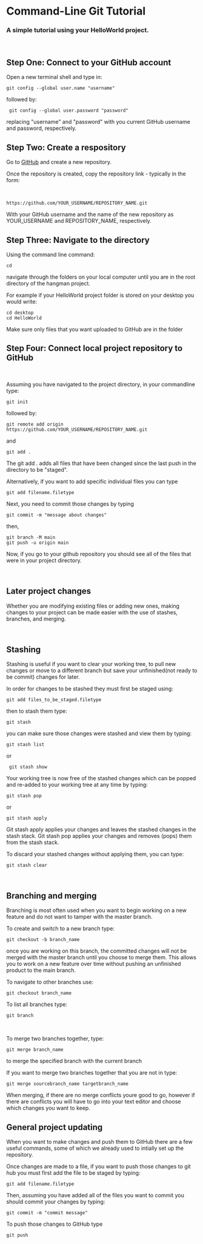 # Command-Line Git Tutorial 
### A simple tutorial using your HelloWorld project.
<br>

## Step One: Connect to your GitHub account

Open a new terminal shell and type in: 

    git config --global user.name "username"

followed by:

     git config --global user.password "password"

replacing "username" and "password" with you current GitHub username and password, respectively. 

## Step Two: Create a respository

Go to [GitHub](https://github.com/new) and create a new repository.

Once the repository is created, copy the repository link - typically in the form:

</br>

    https://github.com/YOUR_USERNAME/REPOSITORY_NAME.git


With your GitHub username and the name of the new repository as YOUR_USERNAME and REPOSITORY_NAME, respectively. 

## Step Three: Navigate to the directory

Using the command line command:

    cd

navigate through the folders on your local computer until you are in the root directory of the hangman project. 

For example if your HelloWorld project folder is stored on your desktop you would write: 

    cd desktop
    cd HelloWorld

Make sure only files that you want uploaded to GitHub are in the folder
    
## Step Four: Connect local project repository to GitHub

</br>

Assuming you have navigated to the project directory, in your commandline type:

    git init

followed by:
    
    git remote add origin https://github.com/YOUR_USERNAME/REPOSITORY_NAME.git

 and 
    
    git add .

The git add . adds all files that have been changed since the last push in the directory to be "staged". 

Alternatively, if you want to add specific individual files you can type

    git add filename.filetype

Next, you need to commit those changes by typing

    git commit -m "message about changes"

then,

    git branch -M main
    git push -u origin main

Now, if you go to your github repository you should see all of the files that were in your project directory.

</br>

## Later project changes

Whether you are modifying existing files or adding new ones, making changes to your project can be made easier with the use of stashes, branches, and merging.

</br>

## Stashing

Stashing is useful if you want to clear your working tree, to pull new changes or move to a different branch but save your unfinished(not ready to be commit) changes for later. 

In order for changes to be stashed they must first be staged using:

    git add files_to_be_staged.filetype

then to stash them type:

    git stash 

you can make sure those changes were stashed and view them by typing:

    git stash list

or 

     git stash show

Your working tree is now free of the stashed changes which can be popped and re-added to your working tree at any time by typing:

    git stash pop

or 

    git stash apply

Git stash apply applies your changes and leaves the stashed changes in the stash stack. Git stash pop applies your changes and removes (pops) them from the stash stack. 

To discard your stashed changes without applying them, you can type:

    git stash clear

</br>

## Branching and merging

Branching is most often used when you want to begin working on a new feature and do not want to tamper with the master branch. 

To create and switch to a new branch type:

    git checkout -b branch_name

once you are working on this branch, the committed changes will not be merged with the master branch until you choose to merge them. This allows you to work on a new feature over time without pushing an unfinished product to the main branch. 

To navigate to other branches use:

    git checkout branch_name

To list all branches type:

    git branch

</br>

To merge two branches together, type:

    git merge branch_name

to merge the specified branch with the current branch

If you want to merge two branches together that you are not in type:

    git merge sourcebranch_name targetbranch_name


When merging, if there are no merge conflicts youre good to go, however if there are conflicts you will have to go into your text editor and choose which changes you want to keep.  

## General project updating

When you want to make changes and push them to GitHub there are a few useful commands, some of which we already used to intially set up the repository.

Once changes are made to a file, if you want to push those changes to git hub you must first add the file to be staged by typing:

    git add filename.filetype

Then, assuming you have added all of the files you want to commit you should commit your changes by typing:

    git commit -m "commit message"

To push those changes to GitHub type

    git push






















